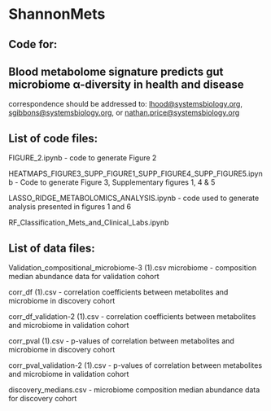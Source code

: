 # ShannonMets
Code for:
-------------------------------------------------------------------------------------------
Blood metabolome signature predicts gut microbiome α-diversity in health and disease
-------------------------------------------------------------------------------------------
correspondence should be addressed to:  lhood@systemsbiology.org, sgibbons@systemsbiology.org, or nathan.price@systemsbiology.org 



List of code files:
--------------------


FIGURE_2.ipynb -  code to generate Figure 2 

HEATMAPS_FIGURE3_SUPP_FIGURE1_SUPP_FIGURE4_SUPP_FIGURE5.ipynb -	Code to generate Figure 3, Supplementary figures 1, 4 & 5 

LASSO_RIDGE_METABOLOMICS_ANALYSIS.ipynb - code used to generate analysis presented in figures 1 and 6 

RF_Classification_Mets_and_Clinical_Labs.ipynb	


List of data files:
-------------------

Validation_compositional_microbiome-3 (1).csv	microbiome -  composition median abundance data for validation cohort 

corr_df (1).csv -	correlation coefficients between metabolites and microbiome in discovery cohort 

corr_df_validation-2 (1).csv -	correlation coefficients between metabolites and microbiome in validation cohort 

corr_pval (1).csv	- p-values of correlation between metabolites and microbiome in discovery cohort

corr_pval_validation-2 (1).csv -	p-values of correlation between metabolites and microbiome in validation cohort 

discovery_medians.csv -	microbiome composition median abundance data for discovery cohort 



